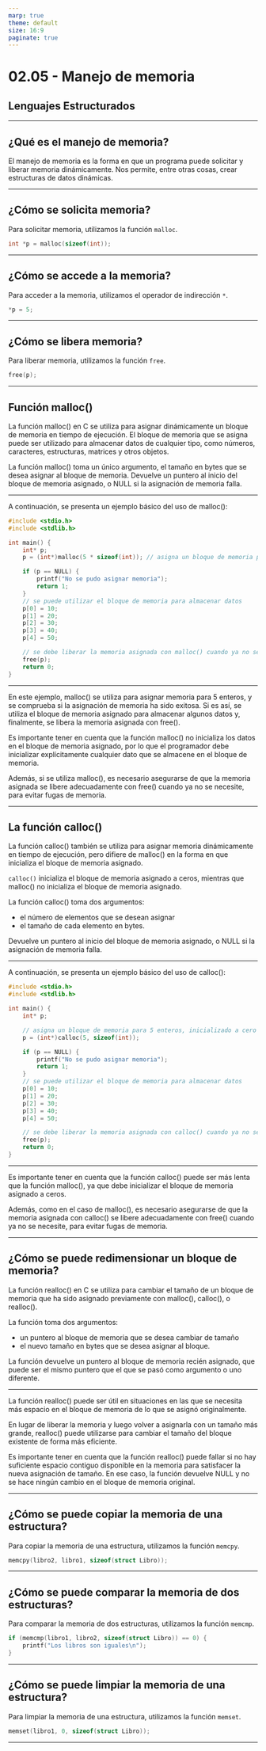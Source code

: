 ```yaml
---
marp: true
theme: default
size: 16:9
paginate: true
---
```


# 02.05 - Manejo de memoria

## Lenguajes Estructurados

---

## ¿Qué es el manejo de memoria?

El manejo de memoria es la forma en que un programa puede solicitar y liberar memoria dinámicamente. Nos permite, entre otras cosas, crear estructuras de datos dinámicas.

---

## ¿Cómo se solicita memoria?

Para solicitar memoria, utilizamos la función `malloc`.

```c
int *p = malloc(sizeof(int));
```

---

## ¿Cómo se accede a la memoria?

Para acceder a la memoria, utilizamos el operador de indirección `*`.

```c
*p = 5;
```

---

## ¿Cómo se libera memoria?

Para liberar memoria, utilizamos la función `free`.

```c
free(p);
```

---

## Función malloc()

La función malloc() en C se utiliza para asignar dinámicamente un bloque de memoria en tiempo de ejecución. El bloque de memoria que se asigna puede ser utilizado para almacenar datos de cualquier tipo, como números, caracteres, estructuras, matrices y otros objetos.

La función malloc() toma un único argumento, el tamaño en bytes que se desea asignar al bloque de memoria. Devuelve un puntero al inicio del bloque de memoria asignado, o NULL si la asignación de memoria falla.

---

A continuación, se presenta un ejemplo básico del uso de malloc():

```c
#include <stdio.h>
#include <stdlib.h>

int main() {
    int* p;
    p = (int*)malloc(5 * sizeof(int)); // asigna un bloque de memoria para 5 enteros

    if (p == NULL) {
        printf("No se pudo asignar memoria");
        return 1;
    }
    // se puede utilizar el bloque de memoria para almacenar datos
    p[0] = 10;
    p[1] = 20;
    p[2] = 30;
    p[3] = 40;
    p[4] = 50;

    // se debe liberar la memoria asignada con malloc() cuando ya no se necesita
    free(p);
    return 0;
}
```

---

En este ejemplo, malloc() se utiliza para asignar memoria para 5 enteros, y se comprueba si la asignación de memoria ha sido exitosa. Si es así, se utiliza el bloque de memoria asignado para almacenar algunos datos y, finalmente, se libera la memoria asignada con free().

Es importante tener en cuenta que la función malloc() no inicializa los datos en el bloque de memoria asignado, por lo que el programador debe inicializar explícitamente cualquier dato que se almacene en el bloque de memoria.

Además, si se utiliza malloc(), es necesario asegurarse de que la memoria asignada se libere adecuadamente con free() cuando ya no se necesite, para evitar fugas de memoria.

---

## La función calloc()

La función calloc() también se utiliza para asignar memoria dinámicamente en tiempo de ejecución, pero difiere de malloc() en la forma en que inicializa el bloque de memoria asignado.

`calloc()` inicializa el bloque de memoria asignado a ceros, mientras que malloc() no inicializa el bloque de memoria asignado.

La función calloc() toma dos argumentos:

- el número de elementos que se desean asignar 
- el tamaño de cada elemento en bytes.
  
Devuelve un puntero al inicio del bloque de memoria asignado, o NULL si la asignación de memoria falla.

---

A continuación, se presenta un ejemplo básico del uso de calloc():

```c
#include <stdio.h>
#include <stdlib.h>

int main() {
    int* p;

    // asigna un bloque de memoria para 5 enteros, inicializado a cero
    p = (int*)calloc(5, sizeof(int)); 

    if (p == NULL) {
        printf("No se pudo asignar memoria");
        return 1;
    }
    // se puede utilizar el bloque de memoria para almacenar datos
    p[0] = 10;
    p[1] = 20;
    p[2] = 30;
    p[3] = 40;
    p[4] = 50;

    // se debe liberar la memoria asignada con calloc() cuando ya no se necesita
    free(p);
    return 0;
}
```

---

Es importante tener en cuenta que la función calloc() puede ser más lenta que la función malloc(), ya que debe inicializar el bloque de memoria asignado a ceros.

Además, como en el caso de malloc(), es necesario asegurarse de que la memoria asignada con calloc() se libere adecuadamente con free() cuando ya no se necesite, para evitar fugas de memoria.

---

## ¿Cómo se puede redimensionar un bloque de memoria?

La función realloc() en C se utiliza para cambiar el tamaño de un bloque de memoria que ha sido asignado previamente con malloc(), calloc(), o realloc().

La función toma dos argumentos:

- un puntero al bloque de memoria que se desea cambiar de tamaño
- el nuevo tamaño en bytes que se desea asignar al bloque.
  
La función devuelve un puntero al bloque de memoria recién asignado, que puede ser el mismo puntero que el que se pasó como argumento o uno diferente.

---

La función realloc() puede ser útil en situaciones en las que se necesita más espacio en el bloque de memoria de lo que se asignó originalmente.

En lugar de liberar la memoria y luego volver a asignarla con un tamaño más grande, realloc() puede utilizarse para cambiar el tamaño del bloque existente de forma más eficiente.

Es importante tener en cuenta que la función realloc() puede fallar si no hay suficiente espacio contiguo disponible en la memoria para satisfacer la nueva asignación de tamaño.
En ese caso, la función devuelve NULL y no se hace ningún cambio en el bloque de memoria original.

---

## ¿Cómo se puede copiar la memoria de una estructura?

Para copiar la memoria de una estructura, utilizamos la función `memcpy`.

```c
memcpy(libro2, libro1, sizeof(struct Libro));
```

---

## ¿Cómo se puede comparar la memoria de dos estructuras?

Para comparar la memoria de dos estructuras, utilizamos la función `memcmp`.

```c
if (memcmp(libro1, libro2, sizeof(struct Libro)) == 0) {
    printf("Los libros son iguales\n");
}
```

---

## ¿Cómo se puede limpiar la memoria de una estructura?

Para limpiar la memoria de una estructura, utilizamos la función `memset`.

```c
memset(libro1, 0, sizeof(struct Libro));
```

---
